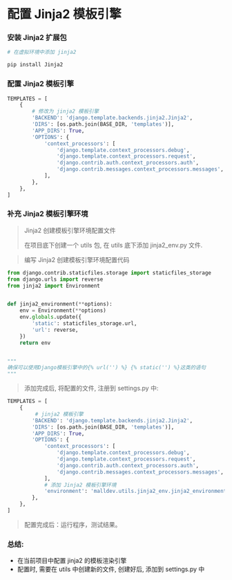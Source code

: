 # 配置 Jinja2 模板引擎

### 安装 Jinja2 扩展包

```bash
# 在虚拟环境中添加 jinja2

pip install Jinja2
```

### 配置 Jinja2 模板引擎

```python
TEMPLATES = [
    {
        # 修改为 jinja2 模板引擎
        'BACKEND': 'django.template.backends.jinja2.Jinja2',  
        'DIRS': [os.path.join(BASE_DIR, 'templates')],
        'APP_DIRS': True,
        'OPTIONS': {
            'context_processors': [
                'django.template.context_processors.debug',
                'django.template.context_processors.request',
                'django.contrib.auth.context_processors.auth',
                'django.contrib.messages.context_processors.messages',
            ],
        },
    },
]
```

### 补充 Jinja2 模板引擎环境

> Jinja2 创建模板引擎环境配置文件
>
> 在项目底下创建一个 utils 包, 在 utils 底下添加 jinja2_env.py 文件.

> 编写 Jinja2 创建模板引擎环境配置代码

```python
from django.contrib.staticfiles.storage import staticfiles_storage
from django.urls import reverse
from jinja2 import Environment


def jinja2_environment(**options):
    env = Environment(**options)
    env.globals.update({
        'static': staticfiles_storage.url,
        'url': reverse,
    })
    return env


"""
确保可以使用Django模板引擎中的{% url('') %} {% static('') %}这类的语句 
"""
```

> 添加完成后, 将配置的文件, 注册到 settings.py 中:

```python
TEMPLATES = [
    {
         # jinja2 模板引擎
        'BACKEND': 'django.template.backends.jinja2.Jinja2', 
        'DIRS': [os.path.join(BASE_DIR, 'templates')],
        'APP_DIRS': True,
        'OPTIONS': {
            'context_processors': [
                'django.template.context_processors.debug',
                'django.template.context_processors.request',
                'django.contrib.auth.context_processors.auth',
                'django.contrib.messages.context_processors.messages',
            ],
            # 添加 Jinja2 模板引擎环境
            'environment': 'malldev.utils.jinja2_env.jinja2_environment', 
        },
    },
]
```

> 配置完成后：运行程序，测试结果。

### 总结:

- 在当前项目中配置 jinja2 的模板渲染引擎
- 配置时, 需要在 utils 中创建新的文件, 创建好后, 添加到 settings.py 中